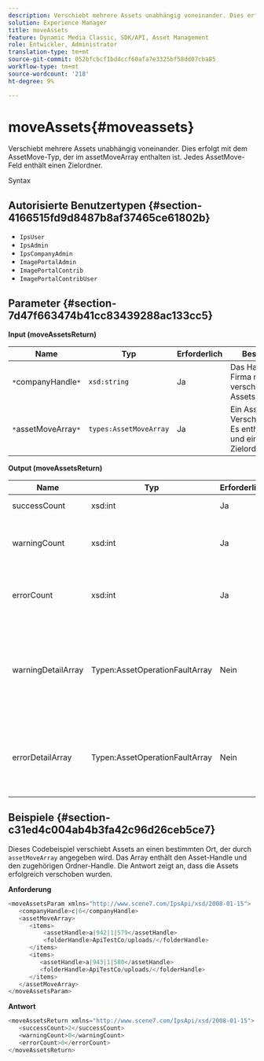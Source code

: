 ```yaml
---
description: Verschiebt mehrere Assets unabhängig voneinander. Dies erfolgt mit dem AssetMove-Typ, der im assetMoveArray enthalten ist. Jedes AssetMove-Feld enthält einen Zielordner.
solution: Experience Manager
title: moveAssets
feature: Dynamic Media Classic, SDK/API, Asset Management
role: Entwickler, Administrator
translation-type: tm+mt
source-git-commit: 052bfcbcf1bd4ccf60afa7e3325bf58dd07cba85
workflow-type: tm+mt
source-wordcount: '218'
ht-degree: 9%

---
```



# moveAssets{#moveassets}

Verschiebt mehrere Assets unabhängig voneinander. Dies erfolgt mit dem AssetMove-Typ, der im assetMoveArray enthalten ist. Jedes AssetMove-Feld enthält einen Zielordner.

Syntax

## Autorisierte Benutzertypen {#section-4166515fd9d8487b8af37465ce61802b}

* `IpsUser`
* `IpsAdmin`
* `IpsCompanyAdmin`
* `ImagePortalAdmin`
* `ImagePortalContrib`
* `ImagePortalContribUser`

## Parameter {#section-7d47f663474b41cc83439288ac133cc5}

**Input (moveAssetsReturn)**

| Name | Typ | Erforderlich | Beschreibung |
|---|---|---|---|
| `*`companyHandle`*` | `xsd:string` | Ja | Das Handle zur Firma mit den zu verschiebenden Assets. |
| `*`assetMoveArray`*` | `types:AssetMoveArray` | Ja | Ein Asset-Verschiebungsarray. Es enthält ein Asset und einen Asset-Zielordner. |

**Output (moveAssetsReturn)**

<table id="table_FD902FAB4F98413C8A051270ADD7D9C7"> 
 <thead> 
  <tr> 
   <th colname="col1" class="entry"> Name </th> 
   <th colname="col2" class="entry"> Typ </th> 
   <th colname="col3" class="entry"> Erforderlich </th> 
   <th colname="col4" class="entry"> Beschreibung </th> 
  </tr> 
 </thead>
 <tbody> 
  <tr> 
   <td colname="col1"> <span class="codeph"> <span class="varname"> successCount</span> </span> </td> 
   <td colname="col2"> <span class="codeph"> xsd:int</span> </td> 
   <td colname="col3"> Ja </td> 
   <td colname="col4"> Asset-Anzahl erfolgreich verschoben. </td> 
  </tr> 
  <tr> 
   <td colname="col1"> <span class="codeph"> <span class="varname"> warningCount</span> </span> </td> 
   <td colname="col2"> <span class="codeph"> xsd:int</span> </td> 
   <td colname="col3"> Ja </td> 
   <td colname="col4"> Anzahl der Assets, die Warnungen generiert haben, wenn der Vorgang versucht hat, sie zu verschieben. </td> 
  </tr> 
  <tr> 
   <td colname="col1"> <span class="codeph"> <span class="varname"> errorCount</span> </span> </td> 
   <td colname="col2"> <span class="codeph"> xsd:int</span> </td> 
   <td colname="col3"> Ja </td> 
   <td colname="col4"> Anzahl der Assets, die Fehler generiert haben, wenn der Vorgang versucht hat, sie zu verschieben. </td> 
  </tr> 
  <tr> 
   <td colname="col1"> <span class="codeph"> <span class="varname"> warningDetailArray</span> </span> </td> 
   <td colname="col2"> <span class="codeph"> Typen:AssetOperationFaultArray</span> </td> 
   <td colname="col3"> Nein </td> 
   <td colname="col4"> <span class="codeph"> </span>AssetOperationFaultsets, die Folgendes enthalten: 
    <ul id="ul_689F4A87A68140F18DFB43868226A409"> 
     <li id="li_274C8BF5932F4AF584AA92F25E0F33C6">Assets, die die Warnungen ausgegeben haben. </li> 
     <li id="li_5CC4A9120CA94F968CAF0D0135C49E0A">Warnungscodes. </li> 
     <li id="li_AEC91FA68B2E43BC8BAA108C743F5667">Grund für die Warnung. </li> 
    </ul> </td> 
  </tr> 
  <tr> 
   <td colname="col1"> <span class="codeph"> <span class="varname"> errorDetailArray</span> </span> </td> 
   <td colname="col2"> <span class="codeph"> Typen:AssetOperationFaultArray</span> </td> 
   <td colname="col3"> Nein </td> 
   <td colname="col4"> <span class="codeph"> </span>AssetOperationFaultsets, die Folgendes enthalten: 
    <ul id="ul_C397BC384A134F429D01ADA28DF2E097"> 
     <li id="li_EAEBB5F539164480BA9EAA7C8FFBF69A">Assets, die die Fehler ausgegeben haben. </li> 
     <li id="li_F96D5FBB2F7A402AA36D8DFA3971391D">Fehlercodes. </li> 
     <li id="li_F610415E416F43DDA4B1DBF1897E2F61">Grund für die Fehler. </li> 
    </ul> </td> 
  </tr> 
 </tbody> 
</table>

## Beispiele {#section-c31ed4c004ab4b3fa42c96d26ceb5ce7}

Dieses Codebeispiel verschiebt Assets an einen bestimmten Ort, der durch `assetMoveArray` angegeben wird. Das Array enthält den Asset-Handle und den zugehörigen Ordner-Handle. Die Antwort zeigt an, dass die Assets erfolgreich verschoben wurden.

**Anforderung**

```java
<moveAssetsParam xmlns="http://www.scene7.com/IpsApi/xsd/2008-01-15">
   <companyHandle>c|6</companyHandle>
   <assetMoveArray>
      <items>
          <assetHandle>a|942|1|579</assetHandle>
          <folderHandle>ApiTestCo/uploads/</folderHandle>
      </items>
      <items>
         <assetHandle>a|943|1|580</assetHandle>
         <folderHandle>ApiTestCo/uploads/</folderHandle>
      </items>
   </assetMoveArray>
</moveAssetsParam>
```

**Antwort**

```java
<moveAssetsReturn xmlns="http://www.scene7.com/IpsApi/xsd/2008-01-15">
   <successCount>2</successCount>
   <warningCount>0</warningCount>
   <errorCount>0</errorCount>
</moveAssetsReturn>
```

